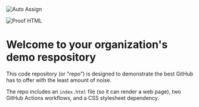 ![Auto Assign](https://github.com/SleepingSmurfs/demo-repository/actions/workflows/auto-assign.yml/badge.svg)

![Proof HTML](https://github.com/SleepingSmurfs/demo-repository/actions/workflows/proof-html.yml/badge.svg)

# Welcome to your organization's demo respository
This code repository (or "repo") is designed to demonstrate the best GitHub has to offer with the least amount of noise.

The repo includes an `index.html` file (so it can render a web page), two GitHub Actions workflows, and a CSS stylesheet dependency.
